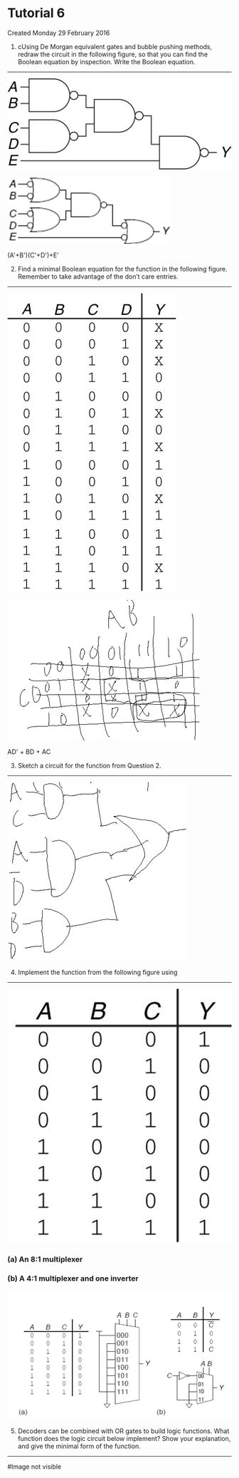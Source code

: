 # Tutorial 6
Created Monday 29 February 2016

1) cUsing De Morgan equivalent gates and bubble pushing methods, redraw the circuit in the following figure, so that you can find the Boolean equation by inspection. Write the Boolean equation.
-------------------------------------------------------------------------------------------------------------------------------------------------------------------------------------------------
                              
![](./Tutorial_6/pasted_image.png)

![](./Tutorial_6/pasted_image004.png)

(A'+B')(C'+D')+E'



2) Find a minimal Boolean equation for the function in the following figure. Remember to take advantage of the don’t care entries.
----------------------------------------------------------------------------------------------------------------------------------
![](./Tutorial_6/pasted_image001.png)



![](./Tutorial_6/pasted_image005.png)

AD' + BD + AC



3) Sketch a circuit for the function from Question 2.
-----------------------------------------------------

![](./Tutorial_6/pasted_image003.png)




4) Implement the function from the following figure using
---------------------------------------------------------

![](./Tutorial_6/pasted_image002.png)


### (a) An 8:1 multiplexer

### (b) A 4:1 multiplexer and one inverter

![](./Tutorial_6/pasted_image006.png)






5) Decoders can be combined with OR gates to build logic functions. What function does the logic circuit below implement? Show your explanation, and give the minimal form of the function.
-------------------------------------------------------------------------------------------------------------------------------------------------------------------------------------------

#Image not visible

